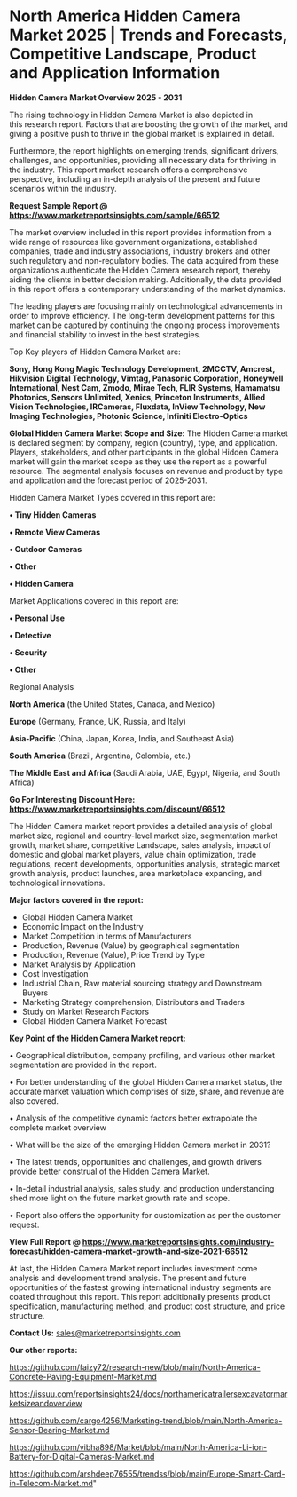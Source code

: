 # North America Hidden Camera Market 2025 | Trends and Forecasts, Competitive Landscape, Product and Application Information

<Strong> Hidden Camera Market Overview 2025 - 2031</strong>

The rising technology in Hidden Camera Market is also depicted in this research report. Factors that are boosting the growth of the market, and giving a positive push to thrive in the global market is explained in detail.

Furthermore, the report highlights on emerging trends, significant drivers, challenges, and opportunities, providing all necessary data for thriving in the industry. This report market research offers a comprehensive perspective, including an in-depth analysis of the present and future scenarios within the industry.

<strong>Request Sample Report @ <a href=https://www.marketreportsinsights.com/sample/66512>https://www.marketreportsinsights.com/sample/66512</a></strong>

The market overview included in this report provides information from a wide range of resources like government organizations, established companies, trade and industry associations, industry brokers and other such regulatory and non-regulatory bodies. The data acquired from these organizations authenticate the Hidden Camera research report, thereby aiding the clients in better decision making. Additionally, the data provided in this report offers a contemporary understanding of the market dynamics.

The leading players are focusing mainly on technological advancements in order to improve efficiency. The long-term development patterns for this market can be captured by continuing the ongoing process improvements and financial stability to invest in the best strategies.

Top Key players of Hidden Camera Market are:

<strong>Sony, Hong Kong Magic Technology Development, 2MCCTV, Amcrest, Hikvision Digital Technology, Vimtag, Panasonic Corporation, Honeywell International, Nest Cam, Zmodo, Mirae Tech, FLIR Systems, Hamamatsu Photonics, Sensors Unlimited, Xenics, Princeton Instruments, Allied Vision Technologies, IRCameras, Fluxdata, InView Technology, New Imaging Technologies, Photonic Science, Infiniti Electro-Optics</strong>

<strong><b>Global Hidden Camera Market Scope and Size:</b></strong>
The Hidden Camera market is declared segment by company, region (country), type, and application. Players, stakeholders, and other participants in the global Hidden Camera market will gain the market scope as they use the report as a powerful resource. The segmental analysis focuses on revenue and product by type and application and the forecast period of 2025-2031.

Hidden Camera Market Types covered in this report are:

<strong>• Tiny Hidden Cameras

• Remote View Cameras

• Outdoor Cameras

• Other

• Hidden Camera</strong>

Market Applications covered in this report are:

<strong>• Personal Use

• Detective

• Security

• Other</strong> 

Regional Analysis

<strong>North America</strong> (the United States, Canada, and Mexico)

<strong>Europe</strong> (Germany, France, UK, Russia, and Italy)

<strong>Asia-Pacific</strong> (China, Japan, Korea, India, and Southeast Asia)

<strong>South America</strong> (Brazil, Argentina, Colombia, etc.)

<strong>The Middle East and Africa</strong> (Saudi Arabia, UAE, Egypt, Nigeria, and South Africa)

<strong>Go For Interesting Discount Here: <a href=https://www.marketreportsinsights.com/discount/66512>https://www.marketreportsinsights.com/discount/66512</a></strong>

The Hidden Camera market report provides a detailed analysis of global market size, regional and country-level market size, segmentation market growth, market share, competitive Landscape, sales analysis, impact of domestic and global market players, value chain optimization, trade regulations, recent developments, opportunities analysis, strategic market growth analysis, product launches, area marketplace expanding, and technological innovations.

<strong><b>Major factors covered in the report:</b></strong>
<ul>
  <li>Global Hidden Camera Market </li>
  <li>Economic Impact on the Industry</li>
  <li>Market Competition in terms of Manufacturers</li>
  <li>Production, Revenue (Value) by geographical segmentation</li>
  <li>Production, Revenue (Value), Price Trend by Type</li>
  <li>Market Analysis by Application</li>
  <li>Cost Investigation</li>
  <li>Industrial Chain, Raw material sourcing strategy and Downstream Buyers</li>
  <li>Marketing Strategy comprehension, Distributors and Traders</li>
  <li>Study on Market Research Factors</li>
  <li>Global Hidden Camera Market Forecast</li>
</ul>

<strong><b>Key Point of the Hidden Camera Market report:</b></strong>

• Geographical distribution, company profiling, and various other market segmentation are provided in the report.

• For better understanding of the global Hidden Camera market status, the accurate market valuation which comprises of size, share, and revenue are also covered.

• Analysis of the competitive dynamic factors better extrapolate the complete market overview

• What will be the size of the emerging Hidden Camera market in 2031?

• The latest trends, opportunities and challenges, and growth drivers provide better construal of the Hidden Camera Market.

• In-detail industrial analysis, sales study, and production understanding shed more light on the future market growth rate and scope.

• Report also offers the opportunity for customization as per the customer request.

<strong><b>View Full Report @ <a href=https://www.marketreportsinsights.com/industry-forecast/hidden-camera-market-growth-and-size-2021-66512>https://www.marketreportsinsights.com/industry-forecast/hidden-camera-market-growth-and-size-2021-66512</a></b></strong>


At last, the Hidden Camera Market report includes investment come analysis and development trend analysis. The present and future opportunities of the fastest growing international industry segments are coated throughout this report. This report additionally presents product specification, manufacturing method, and product cost structure, and price structure.

<strong>Contact Us:</strong>
sales@marketreportsinsights.com

<strong>Our other reports:</strong>

<a href=https://github.com/faizy72/research-new/blob/main/North-America-Concrete-Paving-Equipment-Market.md>https://github.com/faizy72/research-new/blob/main/North-America-Concrete-Paving-Equipment-Market.md</a>

<a href=https://issuu.com/reportsinsights24/docs/northamericatrailersexcavatormarketsizeandoverview>https://issuu.com/reportsinsights24/docs/northamericatrailersexcavatormarketsizeandoverview</a>

<a href=https://github.com/cargo4256/Marketing-trend/blob/main/North-America-Sensor-Bearing-Market.md>https://github.com/cargo4256/Marketing-trend/blob/main/North-America-Sensor-Bearing-Market.md</a>

<a href=https://github.com/vibha898/Market/blob/main/North-America-Li-ion-Battery-for-Digital-Cameras-Market.md>https://github.com/vibha898/Market/blob/main/North-America-Li-ion-Battery-for-Digital-Cameras-Market.md</a>

<a href=https://github.com/arshdeep76555/trendss/blob/main/Europe-Smart-Card-in-Telecom-Market.md>https://github.com/arshdeep76555/trendss/blob/main/Europe-Smart-Card-in-Telecom-Market.md</a>"
